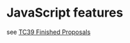 # JavaScript features

see [TC39 Finished Proposals](https://github.com/tc39/proposals/blob/main/finished-proposals.md)